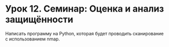 # Урок 12. Семинар: Оценка и анализ защищённости

Написать программу на Python, которая будет проводить сканирование с использованием nmap.
